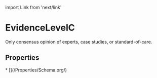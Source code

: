 import Link from 'next/link'

# EvidenceLevelC

Only consensus opinion of experts, case studies, or standard-of-care.

## Properties

<Grid>
* [](/Properties/Schema.org/)

</Grid>

